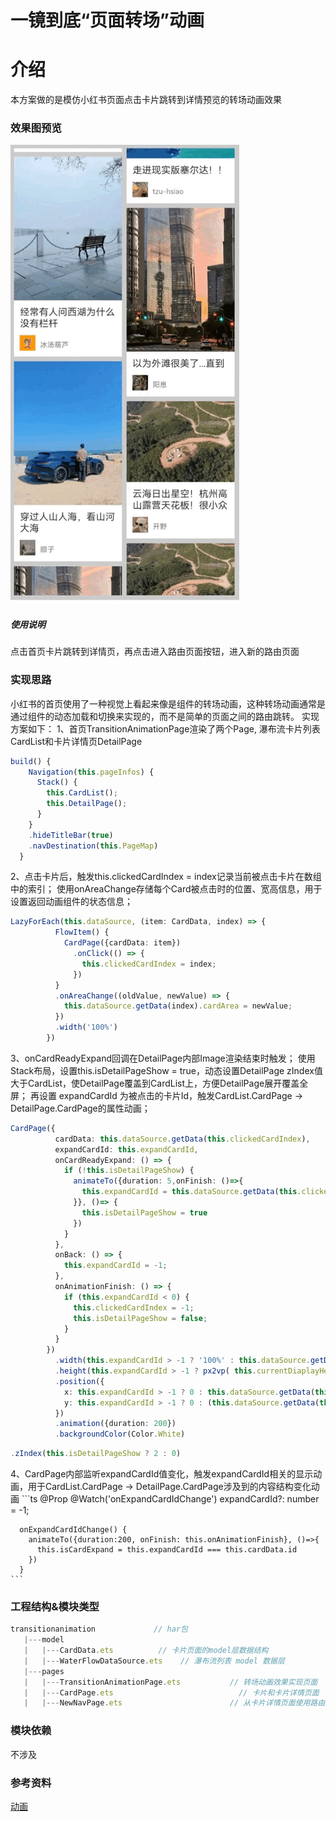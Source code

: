 # 一镜到底“页面转场”动画
# 介绍
本方案做的是模仿小红书页面点击卡片跳转到详情预览的转场动画效果
### 效果图预览
![](../../product/entry/src/main/resources/base/media/transition_animation.gif)
##### 使用说明
点击首页卡片跳转到详情页，再点击进入路由页面按钮，进入新的路由页面
### 实现思路
小红书的首页使用了一种视觉上看起来像是组件的转场动画，这种转场动画通常是通过组件的动态加载和切换来实现的，而不是简单的页面之间的路由跳转。
实现方案如下：
1、首页TransitionAnimationPage渲染了两个Page, 瀑布流卡片列表CardList和卡片详情页DetailPage
```ts
build() {
    Navigation(this.pageInfos) {
      Stack() {
        this.CardList();
        this.DetailPage();
      }
    }
    .hideTitleBar(true)
    .navDestination(this.PageMap)
  }
```
2、点击卡片后，触发this.clickedCardIndex = index记录当前被点击卡片在数组中的索引；
使用onAreaChange存储每个Card被点击时的位置、宽高信息，用于设置返回动画组件的状态信息；
```ts
LazyForEach(this.dataSource, (item: CardData, index) => {
          FlowItem() {
            CardPage({cardData: item})
              .onClick(() => {
                this.clickedCardIndex = index;
              })
          }
          .onAreaChange((oldValue, newValue) => {
            this.dataSource.getData(index).cardArea = newValue;
          })
          .width('100%')
        })
```
3、onCardReadyExpand回调在DetailPage内部Image渲染结束时触发；
使用Stack布局，设置this.isDetailPageShow = true，动态设置DetailPage zIndex值大于CardList，使DetailPage覆盖到CardList上，方便DetailPage展开覆盖全屏；
再设置 expandCardId  为被点击的卡片Id，触发CardList.CardPage -> DetailPage.CardPage的属性动画；
```ts
CardPage({
          cardData: this.dataSource.getData(this.clickedCardIndex),
          expandCardId: this.expandCardId,
          onCardReadyExpand: () => {
            if (!this.isDetailPageShow) {
              animateTo({duration: 5,onFinish: ()=>{
                this.expandCardId = this.dataSource.getData(this.clickedCardIndex).id;
              }}, ()=> {
                this.isDetailPageShow = true
              })
            }
          },
          onBack: () => {
            this.expandCardId = -1;
          },
          onAnimationFinish: () => {
            if (this.expandCardId < 0) {
              this.clickedCardIndex = -1;
              this.isDetailPageShow = false;
            }
          }
        })
          .width(this.expandCardId > -1 ? '100%' : this.dataSource.getData(this.clickedCardIndex).cardArea.width)
          .height(this.expandCardId > -1 ? px2vp( this.currentDiaplayHeight as number) : this.dataSource.getData(this.clickedCardIndex).cardArea.height)
          .position({
            x: this.expandCardId > -1 ? 0 : this.dataSource.getData(this.clickedCardIndex).cardArea.position.x,
            y: this.expandCardId > -1 ? 0 : (this.dataSource.getData(this.clickedCardIndex).cardArea.position.y)
          })
          .animation({duration: 200})
          .backgroundColor(Color.White)
```
```ts
.zIndex(this.isDetailPageShow ? 2 : 0)
```
4、CardPage内部监听expandCardId值变化，触发expandCardId相关的显示动画，用于CardList.CardPage -> DetailPage.CardPage涉及到的内容结构变化动画
    ```ts
    @Prop @Watch('onExpandCardIdChange') expandCardId?: number = -1;
    
      onExpandCardIdChange() {
        animateTo({duration:200, onFinish: this.onAnimationFinish}, ()=>{
          this.isCardExpand = this.expandCardId === this.cardData.id
        })
      }
    ```
### 工程结构&模块类型
```ts
transitionanimation             // har包
   |---model
   |   |---CardData.ets          // 卡片页面的model层数据结构
   |   |---WaterFlowDataSource.ets    // 瀑布流列表 model 数据层      
   |---pages
   |   |---TransitionAnimationPage.ets           // 转场动画效果实现页面
   |   |---CardPage.ets                            // 卡片和卡片详情页面
   |   |---NewNavPage.ets                        // 从卡片详情页面使用路由跳转到的页面
```
### 模块依赖
不涉及
### 参考资料
[动画](https://developer.huawei.com/consumer/cn/doc/harmonyos-references/4_10_u52a8_u753b-0000001820880989)

